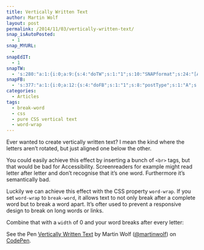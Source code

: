 ```yaml
---
title: Vertically Written Text
author: Martin Wolf
layout: post
permalink: /2014/11/03/vertically-written-text/
snap_isAutoPosted:
  - 1
snap_MYURL:
  - 
snapEdIT:
  - 1
snapTW:
  - 's:280:"a:1:{i:0;a:9:{s:4:"doTW";s:1:"1";s:10:"SNAPformat";s:24:"[Article] %TITLE%: %URL%";s:8:"attchImg";s:1:"0";s:9:"isAutoImg";s:1:"A";s:8:"imgToUse";s:0:"";s:11:"isPrePosted";s:1:"1";s:8:"isPosted";s:1:"1";s:4:"pgID";s:18:"529280250262597632";s:5:"pDate";s:19:"2014-11-03 14:33:39";}}";'
snapFB:
  - 's:377:"a:1:{i:0;a:12:{s:4:"doFB";s:1:"1";s:8:"postType";s:1:"A";s:10:"AttachPost";s:1:"2";s:10:"SNAPformat";s:35:"New post on MartinWolf.org: %TITLE%";s:9:"isAutoImg";s:1:"A";s:8:"imgToUse";s:0:"";s:9:"isAutoURL";s:1:"A";s:8:"urlToUse";s:0:"";s:11:"isPrePosted";s:1:"1";s:8:"isPosted";s:1:"1";s:4:"pgID";s:31:"711305895599362_790881957641755";s:5:"pDate";s:19:"2014-11-03 14:33:46";}}";'
categories:
  - Articles
tags:
  - break-word
  - css
  - pure CSS vertical text
  - word-wrap
---
```

Ever wanted to create vertically written text? I mean the kind where the letters aren&#8217;t rotated, but just aligned one below the other.

You could easily achieve this effect by inserting a bunch of `<br>` tags, but that would be bad for Accessibility. Screenreaders for example might read letter after letter and don&#8217;t recognise that it&#8217;s one word. Furthermore it&#8217;s semantically bad.

<!--more-->

Luckily we can achieve this effect with the CSS property `word-wrap`. If you set `word-wrap` to `break-word`, it allows text to not only break after a complete word but to break a word apart. It&#8217;s ofter used to prevent a responsive design to break on long words or links.

Combine that with a `width` of 0 and your word breaks after every letter:

<p data-height="460" data-theme-id="1276" data-slug-hash="jfoIA" data-default-tab="result" data-user="martinwolf" class='codepen'>
  See the Pen <a href='http://codepen.io/martinwolf/pen/jfoIA/'>Vertically Written Text</a> by Martin Wolf (<a href='http://codepen.io/martinwolf'>@martinwolf</a>) on <a href='http://codepen.io'>CodePen</a>.
</p>